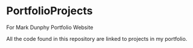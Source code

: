 # PortfolioProjects
For Mark Dunphy Portfolio Website

All the code found in this repository are linked to projects in my portfolio.
